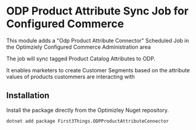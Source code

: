 # ODP Product Attribute Sync Job for Configured Commerce

This module adds a "Odp Product Attribute Connector" Scheduled Job in the Optimziely Configured Commerce Administration area

The job will sync tagged Product Catalog Attributes to ODP.

It enables  marketers to create Customer Segments based on the attribute values of products custommers are interacting with 

## Installation

Install the package directly from the Optimizley Nuget repository.

```
dotnet add package First3Things.ODPProductAttributeConnector
```

